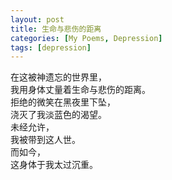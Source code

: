 ```yaml
---
layout: post
title: 生命与悲伤的距离
categories: [My Poems, Depression]
tags: [depression]
---
```


在这被神遗忘的世界里，  
我用身体丈量着生命与悲伤的距离。  
拒绝的微笑在黑夜里下坠，  
浇灭了我淡蓝色的渴望。  
未经允许，  
我被带到这人世。  
而如今，  
这身体于我太过沉重。
